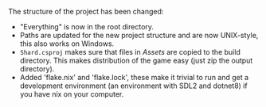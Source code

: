 The structure of the project has been changed:
* "Everything" is now in the root directory.
* Paths are updated for the new project structure and are now UNIX-style,
  this also works on Windows.
* `Shard.csproj` makes sure that files in *Assets* are copied to the build
  directory. This makes distribution of the game easy (just zip the output
  directory).
* Added 'flake.nix' and 'flake.lock', these make it trivial to run and
  get a development environment (an environment with SDL2 and dotnet8)
  if you have nix on your computer.

